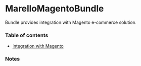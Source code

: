 MarelloMagentoBundle
===================

Bundle provides integration with Magento e-commerce solution.

### Table of contents

* [Integration with Magento](https://oroinc.com/orocrm/doc/2.0/admin-guide/integrations/magento-channel-integration)

### Notes
